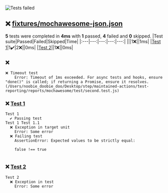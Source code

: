 ![Tests failed](https://img.shields.io/badge/tests-1%20passed%2C%204%20failed-critical)
## ❌ <a id="user-content-r0" href="#r0">fixtures/mochawesome-json.json</a>
**5** tests were completed in **4ms** with **1** passed, **4** failed and **0** skipped.
|Test suite|Passed|Failed|Skipped|Time|
|:---|---:|---:|---:|---:|
|[](#r0s0)||1❌||1ms|
|[Test 1](#r0s1)|1✔️|2❌||0ms|
|[Test 2](#r0s2)||1❌||0ms|
### ❌ <a id="user-content-r0s0" href="#r0s0"></a>
```
❌ Timeout test
	Error: Timeout of 1ms exceeded. For async tests and hooks, ensure "done()" is called; if returning a Promise, ensure it resolves. (/Users/noobie_doobie_doo/Desktop/step/maintained-actions/test-reporting/reports/mochawesome/test/second.test.js)
```
### ❌ <a id="user-content-r0s1" href="#r0s1">Test 1</a>
```
Test 1
  ✔️ Passing test
Test 1 Test 1.1
  ❌ Exception in target unit
	Error: Some error
  ❌ Failing test
	AssertionError: Expected values to be strictly equal:
	
	false !== true
	
```
### ❌ <a id="user-content-r0s2" href="#r0s2">Test 2</a>
```
Test 2
  ❌ Exception in test
	Error: Some error
```